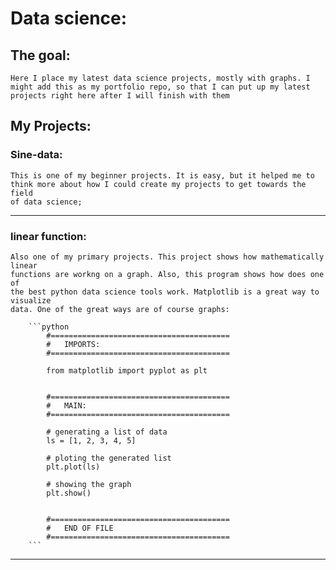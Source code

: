 # Data science:


## The goal:
    Here I place my latest data science projects, mostly with graphs. I
    might add this as my portfolio repo, so that I can put up my latest
    projects right here after I will finish with them

## My Projects:

### Sine-data:
    This is one of my beginner projects. It is easy, but it helped me to
    think more about how I could create my projects to get towards the field
    of data science;

---

### linear function:
    Also one of my primary projects. This project shows how mathematically linear
    functions are workng on a graph. Also, this program shows how does one of
    the best python data science tools work. Matplotlib is a great way to visualize
    data. One of the great ways are of course graphs:

        ```python
            #========================================
            #   IMPORTS:
            #========================================

            from matplotlib import pyplot as plt


            #========================================
            #   MAIN:
            #========================================

            # generating a list of data
            ls = [1, 2, 3, 4, 5]

            # ploting the generated list
            plt.plot(ls)

            # showing the graph
            plt.show()


            #========================================
            #   END OF FILE
            #========================================
        ```

---
